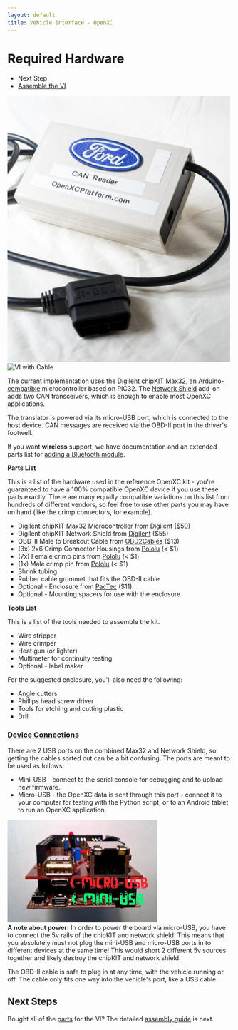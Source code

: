 ```yaml
---
layout: default
title: Vehicle Interface - OpenXC
---
```


<div class="page-header">
    <h1>Required Hardware</h1>
</div>

<div class="pull-right well">
    <ul class="nav nav-list">
        <li class="nav-header">Next Step</li>
        <li><a href="/assembly.html">
            Assemble the VI <i class="icon-arrow-right"></i>
        </a></li>
    </p>
</div>

<div class="row">
    <div class="span4">
        <img title="VI with Enclosure"
            src="/images/cantranslator-boxed-vertical.jpg"/>
    </div>
    <div class="span4">
        <img title="VI with Cable"
            src="/images/cantranslator-with-plug.jpg"/>
    </div>
</div>

The current implementation uses the [Digilent chipKIT Max32][chipkit], an
[Arduino-compatible][arduino] microcontroller based on PIC32. The [Network
Shield][] add-on adds two CAN transceivers, which is enough to enable most
OpenXC applications.

The translator is powered via its micro-USB port, which is connected to the host
device. CAN messages are received via the OBD-II port in the driver's footwell.

If you want **wireless** support, we have documentation and an extended parts
list for [adding a Bluetooth module](/bluetooth.html).

**Parts List**

This is a list of the hardware used in the reference OpenXC kit - you're
guaranteed to have a 100% compatible OpenXC device if you use these parts
exactly. There are many equally compatible variations on this list from hundreds
of different vendors, so feel free to use other parts you may have on hand (like
the crimp connectors, for example).

* Digilent chipKIT Max32 Microcontroller from [Digilent][max32] ($50)
* Digilent chipKIT Network Shield from [Digilent][Network Shield] ($55)
* OBD-II Male to Breakout Cable from [OBD2Cables][obd2cable] ($13)
* (3x) 2x6 Crimp Connector Housings from [Pololu][crimpconnectors] (< $1)
* (7x) Female crimp pins from [Pololu][crimppins] (< $1)
* (1x) Male crimp pin from [Pololu][crimppinsmale] (< $1)
* Shrink tubing
* Rubber cable grommet that fits the OBD-II cable
* Optional - Enclosure from [PacTec][enclosure] ($11)
* Optional - Mounting spacers for use with the enclosure

**Tools List**

This is a list of the tools needed to assemble the kit.

* Wire stripper
* Wire crimper
* Heat gun (or lighter)
* Multimeter for continuity testing
* Optional - label maker

For the suggested enclosure, you'll also need the following:

* Angle cutters
* Phillips head screw driver
* Tools for etching and cutting plastic
* Drill

<div class="page-header">
  <h3 id="connections"><a href="#connections">Device Connections</a></h3>
</div>

There are 2 USB ports on the combined Max32 and Network Shield, so getting the
cables sorted out can be a bit confusing. The ports are meant to be used as
follows:

* Mini-USB - connect to the serial console for debugging and to upload new
  firmware.
* Micro-USB - the OpenXC data is sent through this port - connect it to your
  computer for testing with the Python script, or to an Android tablet to run
  an OpenXC application.

<div class="pull-right">
<img title="USB ports" src="/images/usbports.jpg"/>
</div>

<div class="alert alert-error">
<strong>A note about power:</strong> In order to power the board via micro-USB,
you have to connect the 5v rails of the chipKIT and network shield. This means
that you absolutely must not plug the mini-USB and micro-USB ports in to
different devices at the same time! This would short 2 different 5v sources
together and likely destroy the chipKIT and network shield.
</div>

The OBD-II cable is safe to plug in at any time, with the vehicle running or
off. The cable only fits one way into the vehicle's port, like a USB cable.

<div class="page-header">
<h2>Next Steps</h2>
</div>

Bought all of the [parts](#hardware) for the VI? The detailed [assembly
guide][] is next.

[max32]: http://digilentinc.com/Products/Detail.cfm?NavPath=2,719,895&Prod=CHIPKIT-MAX32
[chipkit]: http://www.digilentinc.com/Products/Catalog.cfm?NavPath=2,892&Cat=18
[arduino]: http://arduino.cc
[Network Shield]: http://digilentinc.com/Products/Detail.cfm?NavPath=2,719,943&Prod=CHIPKIT-NETWORK-SHIELD
[assembly guide]: /assembly.html
[obd2cable]: http://www.obd2cables.com/products/obd-cables/j1962m-ra-to/cable-j1962m-ra-type-b-to-open-end-6ft.html
[crimpconnectors]: http://www.pololu.com/catalog/product/1914
[crimppins]: http://www.pololu.com/catalog/product/1930
[crimppinsmale]: http://www.pololu.com/catalog/product/1931
[enclosure]: http://www.pactecenclosures.com/product-detail.php?productid=62&seriesid=45&classid=26
